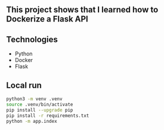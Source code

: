 ## This project shows that I learned how to Dockerize a Flask API

## Technologies
- Python
- Docker
- Flask


## Local run

```sh
python3 -m venv .venv
source .venv/bin/activate
pip install --upgrade pip
pip install -r requirements.txt
python -m app.index
```
